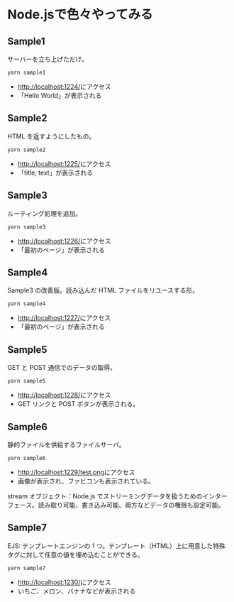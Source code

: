 # Node.jsで色々やってみる

## Sample1

サーバーを立ち上げただけ。

```
yarn sample1
```

- [http://localhost:1224/](http://localhost:1224/)にアクセス
- 「Hello World」が表示される

## Sample2

HTML を返すようにしたもの。

```
yarn sample2
```

- [http://localhost:1225/](http://localhost:1225/)にアクセス
- 「title, text」が表示される

## Sample3

ルーティング処理を追加。

```
yarn sample3
```

- [http://localhost:1226/](http://localhost:1226/)にアクセス
- 「最初のページ」が表示される

## Sample4

Sample3 の改善版。読み込んだ HTML ファイルをリユースする形。

```
yarn sample4
```

- [http://localhost:1227/](http://localhost:1227/)にアクセス
- 「最初のページ」が表示される

## Sample5

GET と POST 通信でのデータの取得。

```
yarn sample5
```

- [http://localhost:1228/](http://localhost:1228/)にアクセス
- GET リンクと POST ボタンが表示される。

## Sample6

静的ファイルを供給するファイルサーバ。

```
yarn sample6
```

- [http://localhost:1229/test.png](http://localhost:1229/test.png)にアクセス
- 画像が表示され、ファビコンも表示されている。

stream オブジェクト：Node.js でストリーミングデータを扱うためのインターフェース。読み取り可能、書き込み可能、両方などデータの権限も設定可能。

## Sample7

EJS: テンプレートエンジンの 1 つ。テンプレート（HTML）上に用意した特殊タグに対して任意の値を埋め込むことができる。

```
yarn sample7
```
- [http://localhost:1230/](http://localhost:1230/)にアクセス
- いちご、メロン、バナナなどが表示される
